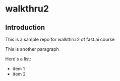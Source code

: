 # walkthru2

## Introduction

This is a sample repo for walkthru 2 of fast.ai course

This is another paragraph

Here's a list:
- item 1
- item 2


